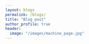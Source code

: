 ```yaml
---
layout: blogs
permalink: /blogs/
title: "Blog post"
author_profile: true
header:
  image: "/images/machine_page.jpg"
---
```


